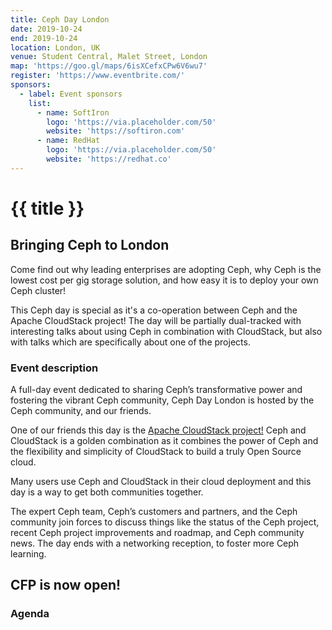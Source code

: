 ```yaml
---
title: Ceph Day London
date: 2019-10-24
end: 2019-10-24
location: London, UK
venue: Student Central, Malet Street, London
map: 'https://goo.gl/maps/6isXCefxCPw6V6wu7'
register: 'https://www.eventbrite.com/'
sponsors:
  - label: Event sponsors
    list:
      - name: SoftIron
        logo: 'https://via.placeholder.com/50'
        website: 'https://softiron.com'
      - name: RedHat
        logo: 'https://via.placeholder.com/50'
        website: 'https://redhat.co'
---
```


# {{ title }}

## Bringing Ceph to London

Come find out why leading enterprises are adopting Ceph, why Ceph is the lowest cost per gig storage solution, and how easy it is to deploy your own Ceph cluster!

This Ceph day is special as it's a co-operation between Ceph and the Apache CloudStack project! The day will be partially dual-tracked with interesting talks about using Ceph in combination with CloudStack, but also with talks which are specifically about one of the projects.

### Event description

A full-day event dedicated to sharing Ceph’s transformative power and fostering the vibrant Ceph community, Ceph Day London is hosted by the Ceph community, and our friends.

One of our friends this day is the [Apache CloudStack project!](https://cloudstack.apache.org/) Ceph and CloudStack is a golden combination as it combines the power of Ceph and the flexibility and simplicity of CloudStack to build a truly Open Source cloud.

Many users use Ceph and CloudStack in their cloud deployment and this day is a way to get both communities together.

The expert Ceph team, Ceph’s customers and partners, and the Ceph community join forces to discuss things like the status of the Ceph project, recent Ceph project improvements and roadmap, and Ceph community news. The day ends with a networking reception, to foster more Ceph learning.

## CFP is now open!

### Agenda
